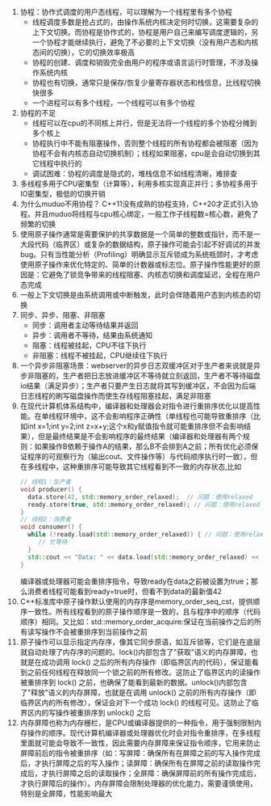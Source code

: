 1. 协程：协作式调度的用户态线程，可以理解为一个线程里有多个协程
   * 线程调度多数是抢占式的，由操作系统内核决定何时切换，这需要复杂的上下文切换。而协程是协作式的，协程是用户自己来编写调度逻辑的，另一个协程才能继续执行，避免了不必要的上下文切换（没有用户态和内核态间的切换），它的切换效率极高
   * 协程的创建、调度和销毁完全由用户的程序或语言运行时管理，不涉及操作系统内核
   * 协程也有切换，通常只是保存/恢复少量寄存器状态和栈信息，比线程切换快很多
   * 一个进程可以有多个线程，一个线程可以有多个协程
2. 协程的不足
   * 线程可以在cpu的不同核上并行，但是无法将一个线程的多个协程分摊到多个核上
   * 协程执行中不能有阻塞操作，否则整个线程的所有协程都会被阻塞（因为协程不会有内核态自动切换机制）；线程如果阻塞，cpu是会自动切换到其它线程中执行的
   * 调试困难：协程的调度是隐式的，堆栈信息不如线程清晰，难排查
3. 多线程多用于CPU密集型（计算等），利用多核实现真正并行；多协程多用于IO密集型，极低的切换开销
4. 为什么muduo不用协程？
   C++11没有成熟的协程支持，C++20才正式引入协程。并且muduo将线程与cpu核心绑定，一般工作子线程数=核心数，避免了频繁的切换
5. 使用原子操作通常是需要保护的共享数据是一个简单的整数或指针，而不是一大段代码（临界区）或复杂的数据结构，原子操作可能会引起不好调试的并发bug。只有当性能分析（Profiling）明确显示互斥锁成为系统瓶颈时，才考虑使用原子操作来优化特定的、简单的计数器或标志位。原子操作性能更好的原因是：它避免了锁竞争带来的线程阻塞、内核态切换和调度延迟，全程在用户态完成
6. 一般上下文切换是由系统调用或中断触发，此时会伴随着用户态到内核态的切换
7. 同步、异步、阻塞、非阻塞
   * 同步：调用者主动等待结果并返回
   * 异步：调用者不等待，结果由系统通知
   * 阻塞：线程被挂起，CPU不往下执行
   * 非阻塞：线程不被挂起，CPU继续往下执行
8. 一个异步非阻塞场景：webserver的异步日志双缓冲区对于生产者来说就是异步非阻塞的，生产者把日志放进缓冲区不等待就立刻返回，生产者不等待磁盘io结果（满足异步）；生产者只要产生日志就将其写到缓冲区，不会因为后端日志线程的刷写磁盘操作而使生存线程阻塞挂起，满足非阻塞
9. 在现代计算机体系结构中，编译器和处理器会对指令进行重排序优化以提高性能。在单线程环境中，这不会影响程序正确性（单线程也可能导致重排序（比如int x=1;int y=2;int z=x+y;这个x和y赋值指令就可能重排序但不会影响结果），但是最终结果是不会影响程序的最终结果（编译器和处理器有两个规则：如果操作B依赖于操作A的结果，那么B不会排到A之前；所有优化必须保证程序的可观察行为（输出cout、文件操作等）与代码顺序执行时一致），但在多线程中，这种重排序可能导致其它线程看到不一致的内存状态,比如
    ```C++
    // 线程1：生产者
   void producer() {
      data.store(42, std::memory_order_relaxed);  // 问题：使用relaxed
      ready.store(true, std::memory_order_relaxed); // 问题：使用relaxed
   }
   // 线程2：消费者
   void consumer() {
      while (!ready.load(std::memory_order_relaxed)) { // 问题：使用relaxed
         // 忙等待
      }
      std::cout << "Data: " << data.load(std::memory_order_relaxed) << std::endl;
   }
   ```
   编译器或处理器可能会重排序指令，导致ready在data之前被设置为true；那么消费者线程可能看到ready=true时，但看不到data的最新值42
10. C++标准库中原子操作默认使用的内存序是memory_order_seq_cst，提供顺序一致性。所有线程看到的原子操作顺序是一致的，且与程序中的顺序（代码顺序）相同。又比如：std::memory_order_acquire:保证在当前操作之后的所有读写操作不会被重排序到当前操作之前
11. 原子操作可以显示指定内存序，像其它同步原语，如互斥锁等，它们是在底层就自动处理了内存序的问题的。lock()内部包含了"获取"语义的内存屏障，也就是在成功调用 lock() 之后的所有内存操作（即临界区内的代码），保证能看到之前任何线程在释放同一个锁之前的所有修改。这防止了临界区内的读操作被重排序到 lock() 之前，也确保了能看到最新的数据。unlock()内部包含了"释放"语义的内存屏障，也就是在调用 unlock() 之前的所有内存操作（即临界区内的所有修改），保证会对下一个成功 lock() 的线程可见。这防止了临界区内的写操作被重排序到 unlock() 之后
12. 内存屏障也称为内存栅栏，是CPU或编译器提供的一种指令，用于强制限制内存操作的顺序。现代计算机编译器或处理器优化时会对指令重排序，在多线程里面就可能会导致不一致性，因此需要内存屏障来保证指令顺序，它用来防止屏障前后的指令被重排序（如：写屏障：确保所有在屏障之前的写入操作完成后，才执行屏障之后的写入操作；读屏障：确保所有在屏障之前的读取操作完成后，才执行屏障之后的读取操作；全屏障：确保屏障前的所有操作完成后，才执行屏障后的操作）。内存屏障会限制处理器的优化能力，需要谨慎使用，特别是全屏障，性能影响最大
    